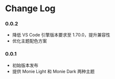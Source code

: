# Change Log

### 0.0.2

- 降低 VS Code 引擎版本要求至 1.70.0，提升兼容性
- 优化主题配色方案

### 0.0.1

- 初始版本发布
- 提供 Monie Light 和 Monie Dark 两种主题
